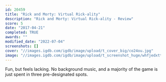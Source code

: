 ```yaml
---
id: 20459
title: "Rick and Morty: Virtual Rick-ality"
description: "Rick and Morty: Virtual Rick-ality - Review"
score: 5
date: "2017-04-21"
completed: TRUE
awards: ""
modified_date: "2022-07-04"
screenshots: []
cover: "//images.igdb.com/igdb/image/upload/t_cover_big/co24ou.jpg"
image: "//images.igdb.com/igdb/image/upload/t_screenshot_huge/whfjedxttswqo5sx2dha.jpg"
---
```

Fun, but feels lacking. No background music, and a majority of the game is just spent in three pre-designated spots. 